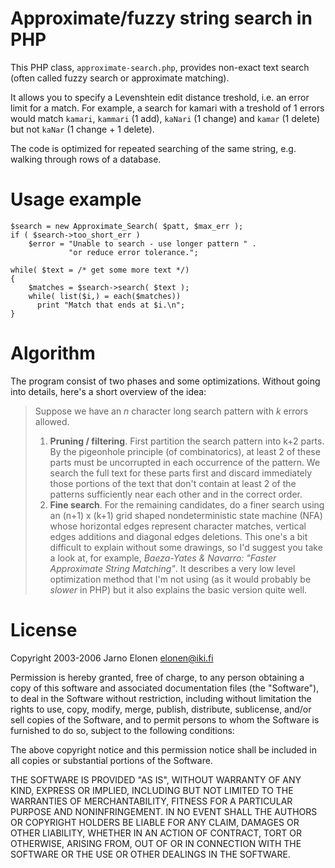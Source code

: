 Approximate/fuzzy string search in PHP
======================================

This PHP class, `approximate-search.php`, provides non-exact text search (often called fuzzy search or approximate matching).

It allows you to specify a Levenshtein edit distance treshold, i.e. an error limit for a match. For example, a search for kamari with a treshold of 1 errors would match `kamari`, `kammari` (1 add), `kaNari` (1 change) and `kamar` (1 delete) but not `kaNar` (1 change + 1 delete).

The code is optimized for repeated searching of the same string, e.g. walking through rows of a database.

Usage example
=============

```
$search = new Approximate_Search( $patt, $max_err );
if ( $search->too_short_err )
    $error = "Unable to search - use longer pattern " .
             "or reduce error tolerance.";

while( $text = /* get some more text */)
{
    $matches = $search->search( $text );
    while( list($i,) = each($matches))
      print "Match that ends at $i.\n";
}
```


Algorithm
=========

The program consist of two phases and some optimizations. Without going into details, here's a short overview of the idea:

> Suppose we have an _n_ character long search pattern with _k_ errors allowed.
> 
> 1.  **Pruning / filtering**. First partition the search pattern into k+2 parts. By the pigeonhole principle (of combinatorics), at least 2 of these parts must be uncorrupted in each occurrence of the pattern. We search the full text for these parts first and discard immediately those portions of the text that don't contain at least 2 of the patterns sufficiently near each other and in the correct order.
> 2.  **Fine search**. For the remaining candidates, do a finer search using an (n+1) x (k+1) grid shaped nondeterministic state machine (NFA) whose horizontal edges represent character matches, vertical edges additions and diagonal edges deletions. This one's a bit difficult to explain without some drawings, so I'd suggest you take a look at, for example, _Baeza-Yates & Navarro: "Faster Approximate String Matching"_. It describes a very low level optimization method that I'm not using (as it would probably be _slower_ in PHP) but it also explains the basic version quite well.

License
=======

Copyright 2003-2006 Jarno Elonen <elonen@iki.fi>

Permission is hereby granted, free of charge, to any person obtaining a copy of this software and associated documentation files (the "Software"), to deal in the Software without restriction, including without limitation the rights to use, copy, modify, merge, publish, distribute, sublicense, and/or sell copies of the Software, and to permit persons to whom the Software is furnished to do so, subject to the following conditions:

The above copyright notice and this permission notice shall be included in all copies or substantial portions of the Software.

THE SOFTWARE IS PROVIDED "AS IS", WITHOUT WARRANTY OF ANY KIND, EXPRESS OR IMPLIED, INCLUDING BUT NOT LIMITED TO THE WARRANTIES OF MERCHANTABILITY, FITNESS FOR A PARTICULAR PURPOSE AND NONINFRINGEMENT. IN NO EVENT SHALL THE AUTHORS OR COPYRIGHT HOLDERS BE LIABLE FOR ANY CLAIM, DAMAGES OR OTHER LIABILITY, WHETHER IN AN ACTION OF CONTRACT, TORT OR OTHERWISE, ARISING FROM, OUT OF OR IN CONNECTION WITH THE SOFTWARE OR THE USE OR OTHER DEALINGS IN THE SOFTWARE.